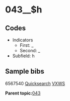 # 043\_\_$h

## Codes

-   Indicators
    -   First: \_
    -   Second: \_
-   Subfield: h

## Sample bibs

6567540 [Quicksearch](https://search.library.yale.edu/catalog/6567540) [VXWS](http://prodorbis.library.yale.edu:7014/vxws/GetHoldingsService?bibId=6567540)

**Parent topic:**[043](../../tags/043/043.md)

